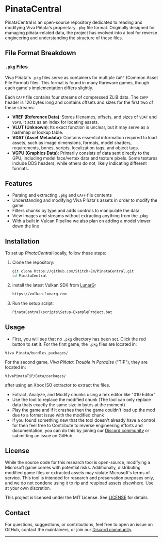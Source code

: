 # PinataCentral

PinataCentral is an open-source repository dedicated to reading and modifying Viva Piñata's proprietary `.pkg` file format. Originally designed for managing piñata-related data, the project has evolved into a tool for reverse engineering and understanding the structure of these files.

## File Format Breakdown

### `.pkg` Files

Viva Piñata's `.pkg` files serve as containers for multiple `CAFF` (Common Asset File Format) files. This format is found in many Rareware games, though each game's implementation differs slightly.

Each `CAFF` file contains four streams of compressed ZLIB data. The `CAFF` header is 120 bytes long and contains offsets and sizes for the first two of these streams:

- **VREF (Reference Data)**: Stores filenames, offsets, and sizes of `VDAT` and `VGPU`. It acts as an index for locating assets.
- **VLUT (Unknown)**: Its exact function is unclear, but it may serve as a hashmap or lookup table.
- **VDAT (Asset Metadata)**: Contains essential information required to load assets, such as image dimensions, formats, model shaders, requirements, bones, scripts, localization tags, and object tags.
- **VGPU (Graphics Data)**: Primarily consists of data sent directly to the GPU, including model face/vertex data and texture pixels. Some textures include DDS headers, while others do not, likely indicating different formats.

## Features

- Parsing and extracting `.pkg` and `CAFF` file contents
- Understanding and modifying Viva Piñata's assets in order to modify the game
- Filters chunks by type and adds controls to manipulate the data
- View Images and streams without extracting anything from the .pkg
- With a built in Vulcan Pipeline we also plan on adding a model viewer down the line

## Installation

To set up *PinataCentral* locally, follow these steps:

1. Clone the repository:
   ```sh
   git clone https://github.com/Stitch-Em/PinataCentral.git
   cd PinataCentral
   ```
2. Install the latest Vulkan SDK from [LunarG](https://vulkan.lunarg.com):
   ```sh
   https://vulkan.lunarg.com
   ```
3. Run the setup script:
   ```sh
   PinataCentral\scripts\Setup-ExampleProject.bat
   ```

## Usage

- First, you will see that no `.pkg` directory has been set. Click the red button to set it. For the first game, the `.pkg` files are located in:

```
Viva Pinata/bundles_packages/
```

For the second game, *Viva Piñata: Trouble in Paradise* ("TIP"), they are located in:

```
VivaPinataTiP/Beta/packages/
```

after using an Xbox ISO extractor to extract the files.

- Extract, Analyze, and Modify chunks using a hex editor like "010 Editor"
- Use the tool to replace the modified chunk (The tool can only replace data thats exactly the same size in bytes at the moment)
- Play the game and if it crashes then the game couldn't load up the mod due to a format issue with the modified chunk
- If you found something new that the tool doesn't already have a control for then feel free to Contribute to reverse engineering efforts and documentation, you can do this by joining our [Discord community](https://discord.gg/XZY7bjCsaa) or submitting an issue on GitHub.

## License

While the source code for this research tool is open-source, modifying a Microsoft game comes with potential risks. Additionally, distributing modified game files or extracted assets may violate Microsoft's terms of service. This tool is intended for research and preservation purposes only, and we do not condone using it to rip and reupload assets elsewhere. Use at your own discretion.

This project is licensed under the MIT License. See [LICENSE](LICENSE) for details.

## Contact

For questions, suggestions, or contributions, feel free to open an issue on GitHub, contact the maintainers, or join our [Discord community](https://discord.gg/XZY7bjCsaa).

---
